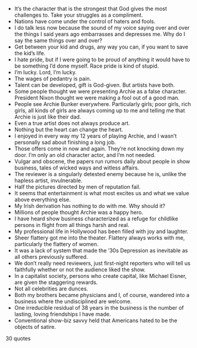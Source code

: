  - It’s the character that is the strongest that God gives the most challenges to. Take your struggles as a compliment.
 - Nations have come under the control of haters and fools.
 - I do talk less now because the sound of my voice saying over and over the things I said years ago embarrasses and depresses me. Why do I say the same things over and over?
 - Get between your kid and drugs, any way you can, if you want to save the kid’s life.
 - I hate pride, but if I were going to be proud of anything it would have to be something I’d done myself. Race pride is kind of stupid.
 - I’m lucky. Lord, I’m lucky.
 - The wages of pedantry is pain.
 - Talent can be developed, gift is God-given. But artists have both.
 - Some people thought we were presenting Archie as a false character. President Nixon thought we were making a fool out of a good man.
 - People see Archie Bunker everywhere. Particularly girls; poor girls, rich girls, all kinds of girls are always coming up to me and telling me that Archie is just like their dad.
 - Even a true artist does not always produce art.
 - Nothing but the heart can change the heart.
 - I enjoyed in every way my 12 years of playing Archie, and I wasn’t personally sad about finishing a long job.
 - Those offers come in now and again. They’re not knocking down my door. I’m only an old character actor, and I’m not needed.
 - Vulgar and obscene, the papers run rumors daily about people in show business, tales of wicked ways and witless affairs.
 - The reviewer is a singularly detested enemy because he is, unlike the hapless artist, invulnerable.
 - Half the pictures directed by men of reputation fail.
 - It seems that entertainment is what most excites us and what we value above everything else.
 - My Irish derivation has nothing to do with me. Why should it?
 - Millions of people thought Archie was a happy hero.
 - I have heard show business characterized as a refuge for childlike persons in flight from all things harsh and real.
 - My professional life in Hollywood has been filled with joy and laughter.
 - Sheer flattery got me into the theater. Flattery always works with me, particularly the flattery of women.
 - It was a lack of system that made the ’30s Depression as inevitable as all others previously suffered.
 - We don’t really need reviewers, just first-night reporters who will tell us faithfully whether or not the audience liked the show.
 - In a capitalist society, persons who create capital, like Michael Eisner, are given the staggering rewards.
 - Not all celebrities are dunces.
 - Both my brothers became physicians and I, of course, wandered into a business where the undisciplined are welcome.
 - One irreducible residual of 38 years in the business is the number of lasting, loving friendships I have made.
 - Conventional show-biz savvy held that Americans hated to be the objects of satire.

30 quotes